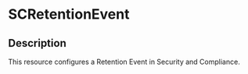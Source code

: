 # SCRetentionEvent

## Description

This resource configures a Retention Event in Security and Compliance.
